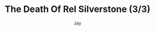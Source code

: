 ---
media: "images/rounds/round_4_2/death_of_rel_silverstone_3.png"
media_type: image
type: art
title: The Death Of Rel Silverstone (3/3)
author: [Jay]
desc: NT colonist Rel C. Silverstone feets her fate at the hands of the Kharkovchanka.
---